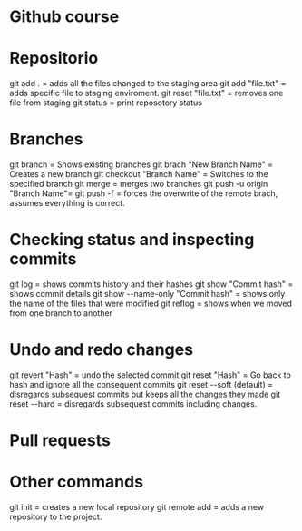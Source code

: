 # Github course
# Repositorio
git add . = adds all the files changed to the staging area
git add "file.txt" = adds specific file to staging enviroment.
git reset "file.txt" = removes one file from staging
git status = print reposotory status
# Branches
git branch = Shows existing branches
git brach "New Branch Name" = Creates a new branch
git checkout "Branch Name" = Switches to the specified branch
git merge = merges two branches
git push -u origin "Branch Name"= 
git push -f = forces the overwrite of the remote brach, assumes everything is correct.

# Checking status and inspecting commits
git log = shows commits history and their hashes
git show "Commit hash" = shows commit details
git show --name-only "Commit hash" = shows only the name of the files that were modified
git reflog = shows when we moved from one branch to another

# Undo and redo changes
git revert "Hash" =  undo the selected commit
git reset "Hash" = Go back to hash and ignore all the consequent commits
git reset --soft (default) = disregards subsequest commits but keeps all the changes they made
git reset --hard = disregards subsequest commits including changes.

# Pull requests

# Other commands
git init = creates a new local repository
git remote add = adds a new repository to the project.